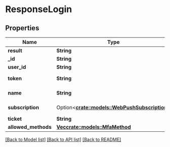 # ResponseLogin

## Properties

Name | Type | Description | Notes
------------ | ------------- | ------------- | -------------
**result** | **String** |  | 
**_id** | **String** | Unique Id | 
**user_id** | **String** | User Id | 
**token** | **String** | Session token | 
**name** | **String** | Display name | 
**subscription** | Option<[**crate::models::WebPushSubscription**](WebPushSubscription.md)> | Web Push subscription | [optional]
**ticket** | **String** |  | 
**allowed_methods** | [**Vec<crate::models::MfaMethod>**](MFAMethod.md) |  | 

[[Back to Model list]](../README.md#documentation-for-models) [[Back to API list]](../README.md#documentation-for-api-endpoints) [[Back to README]](../README.md)


